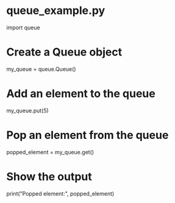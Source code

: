 # queue_example.py
import queue

   # Create a Queue object
   my_queue = queue.Queue()

   # Add an element to the queue
   my_queue.put(5)

   # Pop an element from the queue
   popped_element = my_queue.get()

   # Show the output
   print("Popped element:", popped_element)
